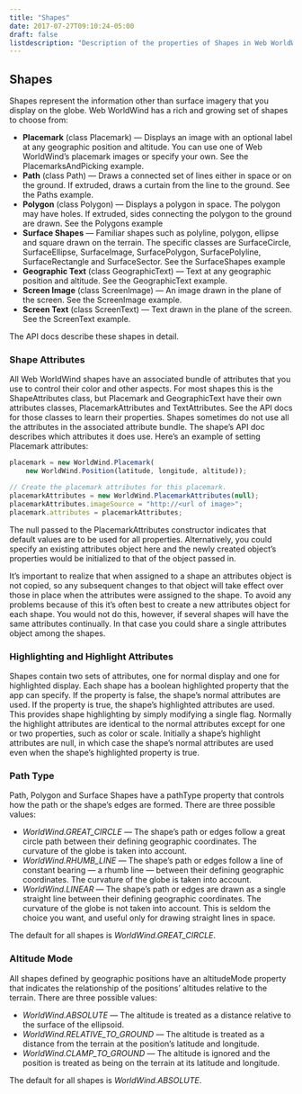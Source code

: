 ```yaml
---
title: "Shapes"
date: 2017-07-27T09:10:24-05:00
draft: false
listdescription: "Description of the properties of Shapes in Web WorldWind."
---
```


## Shapes

Shapes represent the information other than surface imagery that you display on the globe. Web WorldWind has a rich and growing set of shapes to choose from:

- **Placemark** (class Placemark) — Displays an image with an optional label at any geographic position and altitude. You can use one of Web WorldWind’s placemark images or specify your own. See the PlacemarksAndPicking example.
- **Path** (class Path) — Draws a connected set of lines either in space or on the ground. If extruded, draws a curtain from the line to the ground. See the Paths example.
- **Polygon** (class Polygon) — Displays a polygon in space. The polygon may have holes. If extruded, sides connecting the polygon to the ground are drawn. See the Polygons example
- **Surface Shapes** — Familiar shapes such as polyline, polygon, ellipse and square drawn on the terrain. The specific classes are SurfaceCircle, SurfaceEllipse, SurfaceImage, SurfacePolygon, SurfacePolyline, SurfaceRectangle and SurfaceSector. See the SurfaceShapes example
- **Geographic Text** (class GeographicText) — Text at any geographic position and altitude. See the GeographicText example.
- **Screen Image** (class ScreenImage) — An image drawn in the plane of the screen. See the ScreenImage example.
- **Screen Text** (class ScreenText) — Text drawn in the plane of the screen. See the ScreenText example.

The API docs describe these shapes in detail.

### Shape Attributes

All Web WorldWind shapes have an associated bundle of attributes that you use to control their color and other aspects. For most shapes this is the ShapeAttributes class, but Placemark and GeographicText have their own attributes classes, PlacemarkAttributes and TextAttributes. See the API docs for those classes to learn their properties. Shapes sometimes do not use all the attributes in the associated attribute bundle. The shape’s API doc describes which attributes it does use. Here’s an example of setting Placemark attributes:

```javascript
placemark = new WorldWind.Placemark(
    new WorldWind.Position(latitude, longitude, altitude));

// Create the placemark attributes for this placemark.
placemarkAttributes = new WorldWind.PlacemarkAttributes(null);
placemarkAttributes.imageSource = "http://<url of image>";
placemark.attributes = placemarkAttributes;
```

The null passed to the PlacemarkAttributes constructor indicates that default values are to be used for all properties. Alternatively, you could specify an existing attributes object here and the newly created object’s properties would be initialized to that of the object passed in.

It’s important to realize that when assigned to a shape an attributes object is not copied, so any subsequent changes to that object will take effect over those in place when the attributes were assigned to the shape. To avoid any problems because of this it’s often best to create a new attributes object for each shape. You would not do this, however, if several shapes will have the same attributes continually. In that case you could share a single attributes object among the shapes.

### Highlighting and Highlight Attributes

Shapes contain two sets of attributes, one for normal display and one for highlighted display. Each shape has a boolean highlighted property that the app can specify. If the property is false, the shape’s normal attributes are used. If the property is true, the shape’s highlighted attributes are used. This provides shape highlighting by simply modifying a single flag. Normally the highlight attributes are identical to the normal attributes except for one or two properties, such as color or scale. Initially a shape’s highlight attributes are null, in which case the shape’s normal attributes are used even when the shape’s highlighted property is true.

### Path Type

Path, Polygon and Surface Shapes have a pathType property that controls how the path or the shape’s edges are formed. There are three possible values:

- *WorldWind.GREAT_CIRCLE* — The shape’s path or edges follow a great circle path between their defining geographic coordinates. The curvature of the globe is taken into account.
- *WorldWind.RHUMB_LINE* — The shape’s path or edges follow a line of constant bearing — a rhumb line — between their defining geographic coordinates. The curvature of the globe is taken into account.
- *WorldWind.LINEAR* — The shape’s path or edges are drawn as a single straight line between their defining geographic coordinates. The curvature of the globe is not taken into account. This is seldom the choice you want, and useful only for drawing straight lines in space.

The default for all shapes is *WorldWind.GREAT_CIRCLE*.

### Altitude Mode

All shapes defined by geographic positions have an altitudeMode property that indicates the relationship of the positions’ altitudes relative to the terrain. There are three possible values:

- *WorldWind.ABSOLUTE* — The altitude is treated as a distance relative to the surface of the ellipsoid.
- *WorldWind.RELATIVE_TO_GROUND* — The altitude is treated as a distance from the terrain at the position’s latitude and longitude.
- *WorldWind.CLAMP_TO_GROUND* — The altitude is ignored and the position is treated as being on the terrain at its latitude and longitude.

The default for all shapes is *WorldWind.ABSOLUTE*.